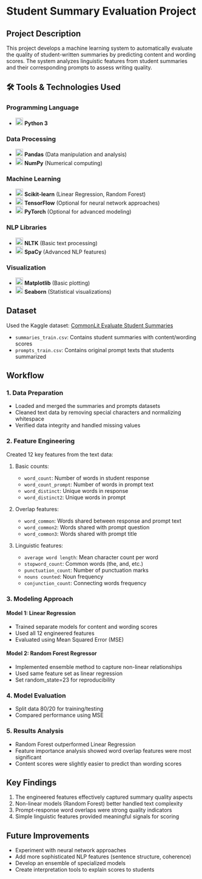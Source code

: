 # Student Summary Evaluation Project

## Project Description
This project develops a machine learning system to automatically evaluate the quality of student-written summaries by predicting content and wording scores. The system analyzes linguistic features from student summaries and their corresponding prompts to assess writing quality.

## 🛠️ Tools & Technologies Used

### Programming Language
- <img src="https://img.shields.io/badge/Python-3776AB?logo=python&logoColor=white" height="20"> **Python 3**

### Data Processing
- <img src="https://img.shields.io/badge/Pandas-150458?logo=pandas&logoColor=white" height="20"> **Pandas** (Data manipulation and analysis)
- <img src="https://img.shields.io/badge/NumPy-013243?logo=numpy&logoColor=white" height="20"> **NumPy** (Numerical computing)

### Machine Learning
- <img src="https://img.shields.io/badge/scikit--learn-F7931E?logo=scikit-learn&logoColor=white" height="20"> **Scikit-learn** (Linear Regression, Random Forest)
- <img src="https://img.shields.io/badge/TensorFlow-FF6F00?logo=tensorflow&logoColor=white" height="20"> **TensorFlow** (Optional for neural network approaches)
- <img src="https://img.shields.io/badge/PyTorch-EE4C2C?logo=pytorch&logoColor=white" height="20"> **PyTorch** (Optional for advanced modeling)

### NLP Libraries
- <img src="https://img.shields.io/badge/NLTK-008000?logo=python&logoColor=white" height="20"> **NLTK** (Basic text processing)
- <img src="https://img.shields.io/badge/SpaCy-09A3D5?logo=spacy&logoColor=white" height="20"> **SpaCy** (Advanced NLP features)

### Visualization
- <img src="https://img.shields.io/badge/Matplotlib-11557C?logo=python&logoColor=white" height="20"> **Matplotlib** (Basic plotting)
- <img src="https://img.shields.io/badge/Seaborn-5B8AC6?logo=python&logoColor=white" height="20"> **Seaborn** (Statistical visualizations)

## Dataset
Used the Kaggle dataset: [CommonLit Evaluate Student Summaries](https://www.kaggle.com/competitions/commonlit-evaluate-student-summaries)
- `summaries_train.csv`: Contains student summaries with content/wording scores
- `prompts_train.csv`: Contains original prompt texts that students summarized

## Workflow

### 1. Data Preparation
- Loaded and merged the summaries and prompts datasets
- Cleaned text data by removing special characters and normalizing whitespace
- Verified data integrity and handled missing values

### 2. Feature Engineering
Created 12 key features from the text data:
1. Basic counts:
   - `word_count`: Number of words in student response
   - `word_count_prompt`: Number of words in prompt text
   - `word_distinct`: Unique words in response
   - `word_distinct2`: Unique words in prompt

2. Overlap features:
   - `word_common`: Words shared between response and prompt text
   - `word_common2`: Words shared with prompt question
   - `word_common3`: Words shared with prompt title

3. Linguistic features:
   - `average word length`: Mean character count per word
   - `stopword_count`: Common words (the, and, etc.)
   - `punctuation_count`: Number of punctuation marks
   - `nouns counted`: Noun frequency
   - `conjunction_count`: Connecting words frequency

### 3. Modeling Approach

#### Model 1: Linear Regression
- Trained separate models for content and wording scores
- Used all 12 engineered features
- Evaluated using Mean Squared Error (MSE)

#### Model 2: Random Forest Regressor
- Implemented ensemble method to capture non-linear relationships
- Used same feature set as linear regression
- Set random_state=23 for reproducibility

### 4. Model Evaluation
- Split data 80/20 for training/testing
- Compared performance using MSE

### 5. Results Analysis
- Random Forest outperformed Linear Regression
- Feature importance analysis showed word overlap features were most significant
- Content scores were slightly easier to predict than wording scores

## Key Findings
1. The engineered features effectively captured summary quality aspects
2. Non-linear models (Random Forest) better handled text complexity
3. Prompt-response word overlaps were strong quality indicators
4. Simple linguistic features provided meaningful signals for scoring

## Future Improvements
- Experiment with neural network approaches
- Add more sophisticated NLP features (sentence structure, coherence)
- Develop an ensemble of specialized models
- Create interpretation tools to explain scores to students
